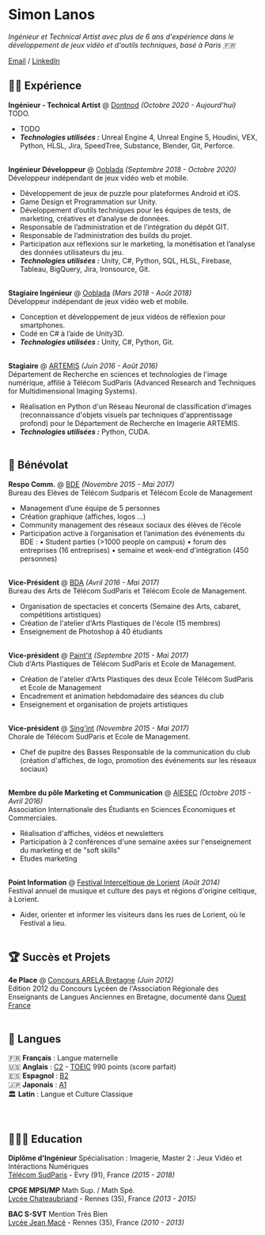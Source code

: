 # Simon Lanos

_Ingénieur et Technical Artist avec plus de 6 ans d'expérience dans le développement de jeux vidéo et d'outils techniques, basé à Paris 🇫🇷_ <br>

[Email](mailto:simon.lanoslt@gmail.com) / [LinkedIn](https://www.linkedin.com/in/simonlanos/)

## 👨‍💻 Expérience

**Ingénieur - Technical Artist** @ [Dontnod](https://dont-nod.com/fr/) _(Octobre 2020 - Aujourd'hui)_ <br>
TODO.
  - TODO
  - **_Technologies utilisées :_** Unreal Engine 4, Unreal Engine 5, Houdini, VEX, Python, HLSL, Jira, SpeedTree, Substance, Blender, Git, Perforce.
<br><br>

**Ingénieur Développeur** @ [Ooblada](https://www.ooblada.net/) _(Septembre 2018 - Octobre 2020)_ <br>
Développeur indépendant de jeux vidéo web et mobile.
  - Développement de jeux de puzzle pour plateformes Android et iOS.
  - Game Design et Programmation sur Unity.
  - Développement d’outils techniques pour les équipes de tests, de marketing, créatives et d’analyse de données.
  - Responsable de l’administration et de l’intégration du dépôt GIT.
  - Responsable de l’administration des builds du projet.
  - Participation aux réflexions sur le marketing, la monétisation et l’analyse des données utilisateurs du jeu.
  - **_Technologies utilisées :_** Unity, C#, Python, SQL, HLSL, Firebase, Tableau, BigQuery, Jira, Ironsource, Git.
<br><br>

**Stagiaire Ingénieur** @ [Ooblada](https://todo.org/) _(Mars 2018 - Août 2018)_ <br>
Développeur indépendant de jeux vidéo web et mobile.
  - Conception et développement de jeux vidéos de réflexion pour smartphones.
  - Codé en C# à l’aide de Unity3D.
  - **_Technologies utilisées :_** Unity, C#, Python, Git.
<br><br>

**Stagiaire** @ [ARTEMIS](https://artemis.telecom-sudparis.eu/) _(Juin 2016 - Août 2016)_ <br>
Département de Recherche en sciences et technologies de l'image numérique, affilié à Télécom SudParis (Advanced Research and Techniques for Multidimensional Imaging Systems).
  - Réalisation en Python d'un Réseau Neuronal de classification d'images (reconnaissance d'objets visuels par techniques d'apprentissage profond) pour le Département de Recherche en Imagerie ARTEMIS.
  - **_Technologies utilisées :_** Python, CUDA.
    <br><br>
  

## 📌 Bénévolat

**Respo Comm.** @ [BDE](https://bde-imtbs-tsp.fr/) _(Novembre 2015 - Mai 2017)_<br>
Bureau des Elèves de Télécom Sudparis et Télécom Ecole de Management
  - Management d’une équipe de 5 personnes
 - Création graphique (affiches, logos ...)
 - Community management des réseaux sociaux des élèves de l’école
 - Participation active à l’organisation et l’animation des événements du BDE :
 • Student parties (>1000 people on campus)
 • forum des entreprises (16 entreprises)
 • semaine et week-end d'intégration (450 personnes)
  <br><br>

**Vice-Président** @ [BDA](https://bda-imtbs-tsp.fr/) _(Avril 2016 - Mai 2017)_ <br>
Bureau des Arts de Télécom SudParis et Télécom Ecole de Management.
  - Organisation de spectacles et concerts (Semaine des Arts, cabaret, compétitions artistiques)
- Création de l'atelier d'Arts Plastiques de l'école (15 membres)
- Enseignement de Photoshop à 40 étudiants
  <br><br>

**Vice-président** @ [Paint'it](https://bda-imtbs-tsp.fr/clubs/paintit) _(Septembre 2015 - Mai 2017)_<br>
Club d'Arts Plastiques de Télécom SudParis et Ecole de Management.
  - Création de l'atelier d'Arts Plastiques des deux Ecole Télécom SudParis et Ecole de Management
- Encadrement et animation hebdomadaire des séances du club
- Enseignement et organisation de projets artistiques
  <br><br>

**Vice-président** @ [Sing'int](https://bda-imtbs-tsp.fr/clubs/singint) _(Novembre 2015 - Mai 2017)_<br>
Chorale de Télécom SudParis et Ecole de Management.
  - Chef de pupitre des Basses
Responsable de la communication du club (création d'affiches, de logo, promotion des événements sur les réseaux sociaux)
  <br><br>

**Membre du pôle Marketing et Communication** @ [AIESEC](https://aiesec.org/) _(Octobre 2015 - Avril 2016)_<br>
Association Internationale des Étudiants en Sciences Économiques et Commerciales.
  - Réalisation d'affiches, vidéos et newsletters
- Participation à 2 conférences d'une semaine axées sur l'enseignement du marketing et de "soft skills"
- Etudes marketing
  <br><br>

**Point Information** @ [Festival Interceltique de Lorient](https://www.festival-interceltique.bzh/) _(Août 2014)_<br>
Festival annuel de musique et culture des pays et régions d'origine celtique, à Lorient.
  - Aider, orienter et informer les visiteurs dans les rues de Lorient, où le Festival a lieu.
  <br><br>
  
  
## 🏆 Succès et Projets

**4e Place** @ [Concours ARELA Bretagne](http://www.arelabretagne.levillage.org/) _(Juin 2012)_ <br>
Edition 2012 du Concours Lycéen de l'Association Régionale des Enseignants de Langues Anciennes en Bretagne, documenté dans [Ouest France](https://www.ouest-france.fr/bretagne/rennes-35000/lycee-jean-mace-deux-latinistes-recompenses-1356890)
<br><br>

## 💬 Langues

🇫🇷 **Français** : Langue maternelle <br>
🇺🇸 **Anglais** : [C2](https://en.wikipedia.org/wiki/Common_European_Framework_of_Reference_for_Languages#:~:text=and%20cohesive%20devices.-,C2,-Mastery) - [TOEIC](https://www.etsglobal.org/fr/en/programme/toeic-tests) 990 points (score parfait) <br>
🇪🇸 **Espagnol** : [B2](https://en.wikipedia.org/wiki/Common_European_Framework_of_Reference_for_Languages#:~:text=opinions%20and%20plans.-,B2,-Vantage) <br>
🇯🇵 **Japonais** : [A1](https://en.wikipedia.org/wiki/Common_European_Framework_of_Reference_for_Languages#:~:text=A%0ABasic%20user-,A1,-Breakthrough) <br>
🏛️ **Latin** : Langue et Culture Classique <br>
<br><br>

## 👨🏻‍🎓 Education

**Diplôme d'Ingénieur** Spécialisation : Imagerie, Master 2 : Jeux Vidéo et Intéractions Numériques<br>
[Télécom SudParis](https://www.telecom-sudparis.eu//) - Evry (91), France _(2015 - 2018)_ <br>

**CPGE MPSI/MP** Math Sup. / Math Spé.<br>
[Lycée Chateaubriand](https://www.lycee-chateaubriand.fr/les-cpge/presentation/) - Rennes (35), France _(2013 - 2015)_

**BAC S-SVT** Mention Très Bien<br>
[Lycée Jean Macé](https://www.lycee-jeanmace-rennes.ac-rennes.fr/) - Rennes (35), France _(2010 - 2013)_
